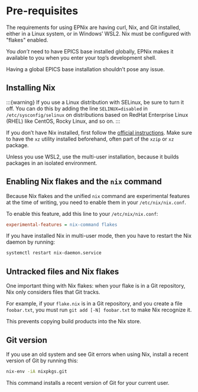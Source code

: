 # Pre-requisites

The requirements for using EPNix are having curl, Nix, and Git installed,
either in a Linux system,
or in Windows’ WSL2.
Nix must be configured with "flakes" enabled.

You *don’t* need to have EPICS base installed globally,
EPNix makes it available to you
when you enter your top’s development shell.

Having a global EPICS base installation shouldn’t pose any issue.

## Installing Nix

:::{warning}
If you use a Linux distribution with SELinux,
be sure to turn it off.
You can do this by adding the line `SELINUX=disabled` in `/etc/sysconfig/selinux`
on distributions based on RedHat Enterprise Linux (RHEL) like CentOS, Rocky Linux, and so on.
:::

If you don’t have Nix installed,
first follow the [official instructions].
Make sure to have the `xz` utility installed beforehand,
often part of the `xzip` or `xz` package.

Unless you use WSL2,
use the multi-user installation,
because it builds packages in an isolated environment.

## Enabling Nix flakes and the `nix` command

Because Nix flakes and the unified `nix` command are experimental features at the time of writing,
you need to enable them in your `/etc/nix/nix.conf`.

To enable this feature,
add this line to your `/etc/nix/nix.conf`:

```ini
experimental-features = nix-command flakes
```

If you have installed Nix in multi-user mode,
then you have to restart the Nix daemon by running:

```bash
systemctl restart nix-daemon.service
```

## Untracked files and Nix flakes

One important thing with Nix flakes:
when your flake is in a Git repository,
Nix only considers files that Git tracks.

For example,
if your `flake.nix` is in a Git repository,
and you create a file `foobar.txt`,
you must run `git add [-N] foobar.txt` to make Nix recognize it.

This prevents copying build products into the Nix store.

## Git version

If you use an old system and see Git errors when using Nix,
install a recent version of Git by running this:

```bash
nix-env -iA nixpkgs.git
```

This command installs a recent version of Git for your current user.

[official instructions]: https://nixos.org/download/#nix-install-linux
